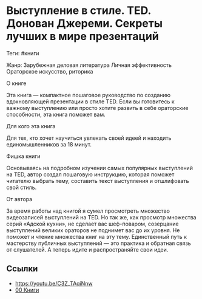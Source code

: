 # Выступление в стиле. TED. Донован Джереми. Секреты лучших в мире презентаций

Теги: #книги 

Жанр:
Зарубежная деловая литература Личная эффективность Ораторское искусство, риторика

О книге

Эта книга — компактное пошаговое руководство по созданию вдохновляющей презентации в стиле TED. Если вы готовитесь к важному выступлению или просто хотите развить в себе ораторские способности, эта книга поможет вам.

Для кого эта книга

Для тех, кто хочет научиться увлекать своей идеей и находить единомышленников за 18 минут.

Фишка книги

Основываясь на подробном изучении самых популярных выступлений на TED, автор создал пошаговую инструкцию, которая поможет читателю выбрать тему, составить текст выступления и отшлифовать свой стиль.

От автора

За время работы над книгой я сумел просмотреть множество видеозаписей выступлений на TED. Но так же, как просмотр множества серий «Адской кухни», не сделает вас шеф-поваром, созерцание выступлений великих ораторов не поднимет вас до их уровня. Не поможет и чтение множества книг на эту тему. Единственный путь к мастерству публичных выступлений — это практика и обратная связь от слушателей. А теперь идите и распространяйте свои идеи.

## Ссылки

* https://youtu.be/C3Z_TAqiNnw
* [00 Книги](00%20%D0%9A%D0%BD%D0%B8%D0%B3%D0%B8.md)